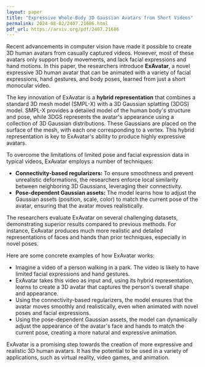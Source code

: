 ```yaml
---
layout: paper
title: "Expressive Whole-Body 3D Gaussian Avatars from Short Videos"
permalink: 2024-08-02/2407.21686.html
pdf_url: https://arxiv.org/pdf/2407.21686
---
```


Recent advancements in computer vision have made it possible to create 3D human avatars from casually captured videos.  However, most of these avatars only support body movements, and lack facial expressions and hand motions.  In this paper, the researchers introduce **ExAvatar**, a novel expressive 3D human avatar that can be animated with a variety of facial expressions, hand gestures, and body poses, learned from just a short monocular video.

The key innovation of ExAvatar is a **hybrid representation** that combines a standard 3D mesh model (SMPL-X) with a 3D Gaussian splatting (3DGS) model.  SMPL-X provides a detailed model of the human body's structure and pose, while 3DGS represents the avatar's appearance using a collection of 3D Gaussian distributions.  These Gaussians are placed on the surface of the mesh, with each one corresponding to a vertex.  This hybrid representation is key to ExAvatar's ability to produce highly expressive avatars.

To overcome the limitations of limited pose and facial expression data in typical videos, ExAvatar employs a number of techniques:

* **Connectivity-based regularizers:**  To ensure smoothness and prevent unrealistic deformations, the researchers enforce local similarity between neighboring 3D Gaussians, leveraging their connectivity.
* **Pose-dependent Gaussian assets:**  The model learns how to adjust the Gaussian assets (position, scale, color) to match the current pose of the avatar, ensuring that the avatar moves realistically.

The researchers evaluate ExAvatar on several challenging datasets, demonstrating superior results compared to previous methods.  For instance, ExAvatar produces much more realistic and detailed representations of faces and hands than prior techniques, especially in novel poses.

Here are some concrete examples of how ExAvatar works:

* Imagine a video of a person walking in a park.  The video is likely to have limited facial expressions and hand gestures.
* ExAvatar takes this video as input and, using its hybrid representation, learns to create a 3D avatar that captures the person's overall shape and appearance.
* Using the connectivity-based regularizers, the model ensures that the avatar moves smoothly and realistically, even when animated with novel poses and facial expressions.
* Using the pose-dependent Gaussian assets, the model can dynamically adjust the appearance of the avatar's face and hands to match the current pose, creating a more natural and expressive animation.

ExAvatar is a promising step towards the creation of more expressive and realistic 3D human avatars.  It has the potential to be used in a variety of applications, such as virtual reality, video games, and animation.